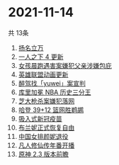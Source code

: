 # 2021-11-14
  共 13条

  <!-- BEGIN -->
  <!-- 最后更新时间:Sun Nov 14 2021 14:09:44 GMT+0000 (Coordinated Universal Time) -->
  1. [扬名立万](https://www.zhihu.com/search?q=扬名立万)
1. [一人之下 4 更新](https://www.zhihu.com/search?q=一人之下4)
1. [女孩晨跑遇害案嫌犯父亲涉嫌包庇](https://www.zhihu.com/search?q=女孩晨跑遇害)
1. [英雄联盟动画更新](https://www.zhihu.com/search?q=英雄联盟双城之战)
1. [醉驾找「yuwei」案宣判](https://www.zhihu.com/search?q=yuwei)
1. [库里加冕 NBA 历史三分王](https://www.zhihu.com/search?q=库里)
1. [芝大枪杀案嫌犯落网](https://www.zhihu.com/search?q=芝大枪杀案)
1. [哈登 39+12 篮网胜鹈鹕](https://www.zhihu.com/search?q=篮网)
1. [吸入式新冠疫苗](https://www.zhihu.com/search?q=吸入式疫苗)
1. [布兰妮正式恢复自由](https://www.zhihu.com/search?q=布兰妮)
1. [中国女排颜妮退役](https://www.zhihu.com/search?q=颜妮)
1. [凡人修仙传年番开播](https://www.zhihu.com/search?q=凡人修仙传)
1. [原神 2.3 版本前瞻](https://www.zhihu.com/search?q=原神)
  <!-- END -->
  